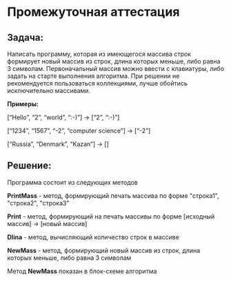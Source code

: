 # **Промежуточная аттестация**
## **Задача:** 

Написать программу, которая из имеющегося массива строк формирует новый массив из строк, длина которых меньше, либо равна 3 символам. Первоначальный массив можно ввести с клавиатуры, либо задать на старте выполнения алгоритма. При решении не рекомендуется пользоваться коллекциями, лучше обойтись исключительно массивами.

**Примеры:**

[“Hello”, “2”, “world”, “:-)”] → [“2”, “:-)”]

[“1234”, “1567”, “-2”, “computer science”] → [“-2”]

[“Russia”, “Denmark”, “Kazan”] → []

## Решение:

Программа состоит из следующих методов

**PrintMass** - метод, формирующий печать массива по форме "строка1", "строка2", "строка3"

**Print** - метод, формирующий на печать массивы по форме [исходный массив] → [новый массив]

**Dlina** - метод, вычисляющий количество строк в массиве

**NewMass** - метод, формирующий новый массив из строк, длина которых меньше, либо равна 3 символам

Метод **NewMass** показан в блок-схеме алгоритма